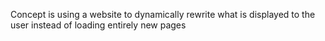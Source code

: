 Concept is using a website to dynamically rewrite what is displayed to the user instead of loading entirely new pages